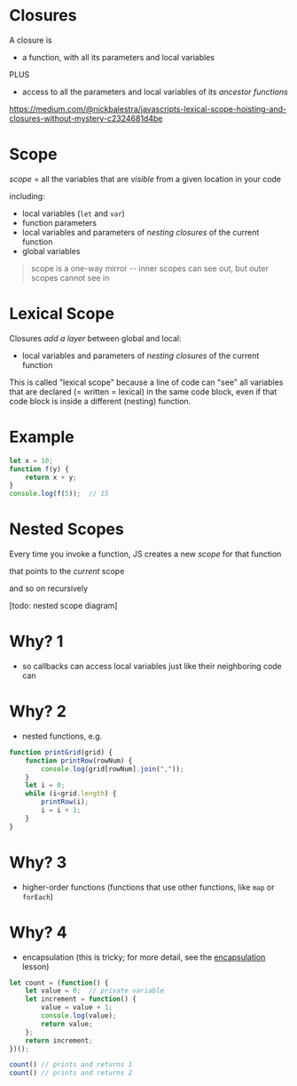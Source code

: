 # Closures

A closure is

* a function, with all its parameters and local variables

PLUS

* access to all the parameters and local variables of its *ancestor functions*

<https://medium.com/@nickbalestra/javascripts-lexical-scope-hoisting-and-closures-without-mystery-c2324681d4be>

# Scope

*scope* = all the variables that are *visible* from a given location in your code

including:

  * local variables (`let` and `var`)
  * function parameters
  * local variables and parameters of *nesting closures* of the current function
  * global variables

> scope is a one-way mirror -- inner scopes can see out, but outer scopes cannot see in

# Lexical Scope

Closures *add a layer* between global and local:

  * local variables and parameters of *nesting closures* of the current function

This is called "lexical scope" because a line of code can "see" all variables that are declared (= written = lexical) in the same code block, even if that code block is inside a different (nesting) function. 

# Example

```js
let x = 10;
function f(y) {
    return x + y;
}
console.log(f(5));  // 15
```

# Nested Scopes

Every time you invoke a function, JS creates a new *scope* for that function

that points to the *current* scope

and so on recursively

[todo: nested scope diagram]

# Why? 1

* so callbacks can access local variables just like their neighboring code can

# Why? 2

* nested functions, e.g.

```js
function printGrid(grid) {
    function printRow(rowNum) {
        console.log(grid[rowNum].join(","));
    }
    let i = 0;
    while (i<grid.length) {
        printRow(i);
        i = i + 1;
    }
}
```

# Why? 3

* higher-order functions (functions that use other functions, like `map` or `forEach`)

# Why? 4

* encapsulation (this is tricky; for more detail, see the [encapsulation](/lessons/javascript-track/encapsulation) lesson)

```js
let count = (function() {
    let value = 0;  // private variable
    let increment = function() {
        value = value + 1;
        console.log(value);
        return value;
    };
    return increment;
})();

count() // prints and returns 1
count() // prints and returns 2
```
